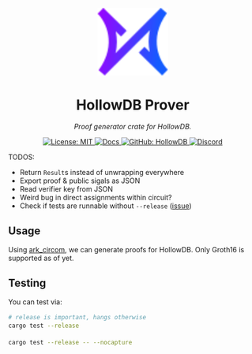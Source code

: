 <p align="center">
  <img src="https://raw.githubusercontent.com/firstbatchxyz/hollowdb/master/logo.svg" alt="logo" width="142">
</p>

<p align="center">
  <h1 align="center">
    HollowDB Prover
  </h1>
  <p align="center">
    <i>Proof generator crate for HollowDB.</i>
  </p>
</p>

<p align="center">
    <a href="https://opensource.org/licenses/MIT" target="_blank">
        <img alt="License: MIT" src="https://img.shields.io/badge/license-MIT-yellow.svg">
    </a>
    <a href="https://docs.hollowdb.xyz/zero-knowledge-proofs/hollowdb-prover" target="_blank">
        <img alt="Docs" src="https://img.shields.io/badge/docs-hollowdb-3884FF.svg?logo=gitbook">
    </a>
    <a href="https://github.com/firstbatchxyz/hollowdb" target="_blank">
        <img alt="GitHub: HollowDB" src="https://img.shields.io/badge/github-hollowdb-5C3EFE?logo=github">
    </a>
    <a href="https://discord.gg/2wuU9ym6fq" target="_blank">
        <img alt="Discord" src="https://dcbadge.vercel.app/api/server/2wuU9ym6fq?style=flat">
    </a>
</p>

TODOS:

-   Return `Result`s instead of unwrapping everywhere
-   Export proof & public sigals as JSON
-   Read verifier key from JSON
-   Weird bug in direct assignments within circuit?
-   Check if tests are runnable without `--release` ([issue](https://github.com/arkworks-rs/circom-compat/issues/27))

## Usage

Using [ark_circom](https://crates.io/crates/ark-circom), we can generate proofs for HollowDB. Only Groth16 is supported as of yet.

## Testing

You can test via:

```sh
# release is important, hangs otherwise
cargo test --release

cargo test --release -- --nocapture
```
